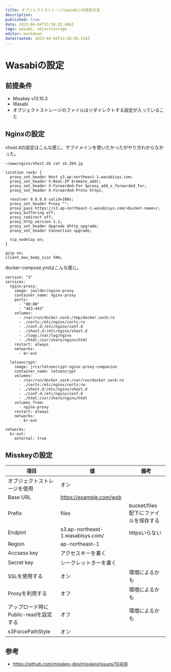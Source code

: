 ```yaml
---
title: オブジェクトストレージ(wasabi)の設定方法
description: 
published: true
date: 2023-04-04T13:58:22.486Z
tags: wasabi, objectstorage
editor: markdown
dateCreated: 2023-04-04T13:48:56.154Z
---
```


# Wasabiの設定

## 前提条件

- Misskey v13.10.3
- Wasabi
- オブジェクトストレージのファイルはリダイレクトする設定が入っていること

## Nginxの設定

vhost.dの設定はこんな感じ。サブドメインを使いたかったがやり方わからなかった。

```
~/www/nginx/vhost.d$ cat sk.204.jp 

location /wsb/ {
  proxy_set_header Host s3.ap-northeast-1.wasabisys.com;
  proxy_set_header X-Real-IP $remote_addr;
  proxy_set_header X-Forwarded-For $proxy_add_x_forwarded_for;
  proxy_set_header X-Forwarded-Proto https;

  resolver 8.8.8.8 valid=100s;
  proxy_set_header Proxy "";
  proxy_pass https://s3.ap-northeast-1.wasabisys.com/<bucket-name>/;
  proxy_buffering off;
  proxy_redirect off;
  proxy_http_version 1.1;
  proxy_set_header Upgrade $http_upgrade;
  proxy_set_header Connection upgrade;

  tcp_nodelay on;
}

gzip on;
client_max_body_size 50m;
```



docker-compose.ymlはこんな感じ。

```
version: "3"
services:
  nginx-proxy:
    image: jwilder/nginx-proxy
    container_name: nginx-proxy
    ports:
      - "80:80"
      - "443:443"
    volumes:
      - /var/run/docker.sock:/tmp/docker.sock:ro
      - ./certs:/etc/nginx/certs:ro
      - ./conf.d:/etc/nginx/conf.d
      - ./vhost.d:/etc/nginx/vhost.d
      - ./logs:/var/log/nginx
      - ./html:/usr/share/nginx/html
    restart: always
    networks:
      - br-ext

  letsencrypt:
    image: jrcs/letsencrypt-nginx-proxy-companion
    container_name: letsencrypt
    volumes:
      - /var/run/docker.sock:/var/run/docker.sock:ro
      - ./certs:/etc/nginx/certs:rw
      - ./vhost.d:/etc/nginx/vhost.d
      - ./conf.d:/etc/nginx/conf.d
      - ./html:/usr/share/nginx/html
    volumes_from:
      - nginx-proxy
    restart: always
    networks:
      - br-ext

networks:
  br-ext:
    external: true
```

## Misskeyの設定

| 項目 | 値 | 備考 |
| --- | --- | --- |
| オブジェクトストレージを使用 | オン | |
| Base URL | https://example.com/wsb | |
| Prefix | files | bucket/files 配下にファイルを保存する|
| Endpint | s3.ap-northeast-1.wasabisys.com/ | httpsいらない |
| Region | ap-northeast-1 | |
| Accsess key | アクセスキーを書く | |
| Secret key | シークレットきーを書く | |
| SSLを使用する | オン | 環境によるかも |
| Proxyを利用する | オフ | 環境によるかも |
| アップロード時にPublic-readを設定する | オフ | 環境によるかも |
| s3ForcePathStyle | オン | |

## 参考

- https://github.com/misskey-dev/misskey/issues/10408